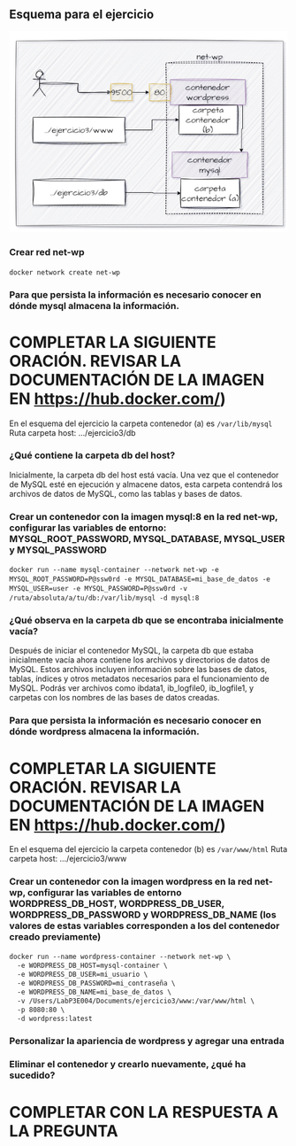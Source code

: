 ## Esquema para el ejercicio
![Imagen](imagenes/esquema-ejercicio3.PNG)

### Crear red net-wp
```docker network create net-wp```

### Para que persista la información es necesario conocer en dónde mysql almacena la información.
# COMPLETAR LA SIGUIENTE ORACIÓN. REVISAR LA DOCUMENTACIÓN DE LA IMAGEN EN https://hub.docker.com/)
En el esquema del ejercicio la carpeta contenedor (a) es ```/var/lib/mysql```
Ruta carpeta host: .../ejercicio3/db

### ¿Qué contiene la carpeta db del host?

Inicialmente, la carpeta db del host está vacía. Una vez que el contenedor de MySQL esté en ejecución y almacene datos, esta carpeta contendrá los archivos de datos de MySQL, como las tablas y bases de datos.

### Crear un contenedor con la imagen mysql:8  en la red net-wp, configurar las variables de entorno: MYSQL_ROOT_PASSWORD, MYSQL_DATABASE, MYSQL_USER y MYSQL_PASSWORD
```docker run --name mysql-container --network net-wp -e MYSQL_ROOT_PASSWORD=P@ssw0rd -e MYSQL_DATABASE=mi_base_de_datos -e MYSQL_USER=user -e MYSQL_PASSWORD=P@ssw0rd -v /ruta/absoluta/a/tu/db:/var/lib/mysql -d mysql:8```

### ¿Qué observa en la carpeta db que se encontraba inicialmente vacía?

Después de iniciar el contenedor MySQL, la carpeta db que estaba inicialmente vacía ahora contiene los archivos y directorios de datos de MySQL. Estos archivos incluyen información sobre las bases de datos, tablas, índices y otros metadatos necesarios para el funcionamiento de MySQL. Podrás ver archivos como ibdata1, ib_logfile0, ib_logfile1, y carpetas con los nombres de las bases de datos creadas.

### Para que persista la información es necesario conocer en dónde wordpress almacena la información.
# COMPLETAR LA SIGUIENTE ORACIÓN. REVISAR LA DOCUMENTACIÓN DE LA IMAGEN EN https://hub.docker.com/)
En el esquema del ejercicio la carpeta contenedor (b) es ```/var/www/html```
Ruta carpeta host: .../ejercicio3/www

### Crear un contenedor con la imagen wordpress en la red net-wp, configurar las variables de entorno WORDPRESS_DB_HOST, WORDPRESS_DB_USER, WORDPRESS_DB_PASSWORD y WORDPRESS_DB_NAME (los valores de estas variables corresponden a los del contenedor creado previamente)
```
docker run --name wordpress-container --network net-wp \
  -e WORDPRESS_DB_HOST=mysql-container \
  -e WORDPRESS_DB_USER=mi_usuario \
  -e WORDPRESS_DB_PASSWORD=mi_contraseña \
  -e WORDPRESS_DB_NAME=mi_base_de_datos \
  -v /Users/LabP3E004/Documents/ejercicio3/www:/var/www/html \
  -p 8080:80 \
  -d wordpress:latest
```

### Personalizar la apariencia de wordpress y agregar una entrada

### Eliminar el contenedor y crearlo nuevamente, ¿qué ha sucedido?

# COMPLETAR CON LA RESPUESTA A LA PREGUNTA



